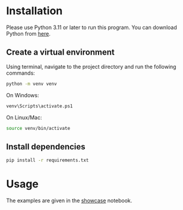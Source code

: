 # Installation
Please use Python 3.11 or later to run this program. You can download Python from [here](https://www.python.org/downloads/).

## Create a virtual environment
Using terminal, navigate to the project directory and run the following commands:

```bash
python -m venv venv
```

On Windows:
```bash
venv\Scripts\activate.ps1
```

On Linux/Mac:
```bash
source venv/bin/activate
```

## Install dependencies
```bash
pip install -r requirements.txt
```

# Usage
The examples are given in the [showcase](showcase.ipynb) notebook.